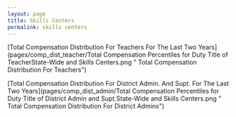 ```yaml
---
layout: page
title: Skills Centers
permalink: skills centers
---
```



[Total Compensation Distribution For Teachers For The Last Two Years](pages/comp_dist_teacher/Total Compensation Percentiles for Duty Title of TeacherState-Wide and Skills Centers.png " Total Compensation Distribution For Teachers")

[Total Compensation Distribution For District Admin. And Supt. For The Last Two Years](pages/comp_dist_admin/Total Compensation Percentiles for Duty Title of District Admin and Supt.State-Wide and Skills Centers.png " Total Compensation Distribution For District Admins")

